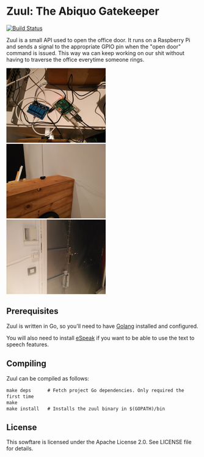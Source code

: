 Zuul: The Abiquo Gatekeeper
===========================

[![Build Status](https://travis-ci.org/cloudfakers/zuul.svg?branch=master)](https://travis-ci.org/cloudfakers/zuul)

Zuul is a small API used to open the office door. It runs on a Raspberry Pi
and sends a signal to the appropriate GPIO pin when the "open door" command is
issued. This way wa can keep working on our shit without having to traverse the
office everytime someone rings.

![raspberry](img/zuul-raspberry.jpg) ![cam](img/zuul-cam.jpg) ![door](img/zuul-door.jpg)

Prerequisites
-------------

Zuul is written in Go, so you'll need to have [Golang](https://golang.org/) installed and configured.

You will also need to install [eSpeak](http://espeak.sourceforge.net/) if you want to be able to use the text to speech features.

Compiling
---------

Zuul can be compiled as follows:

    make deps      # Fetch project Go dependencies. Only required the first time
    make
    make install   # Installs the zuul binary in $(GOPATH)/bin

License
-------

This sowftare is licensed under the Apache License 2.0. See LICENSE file for details.
